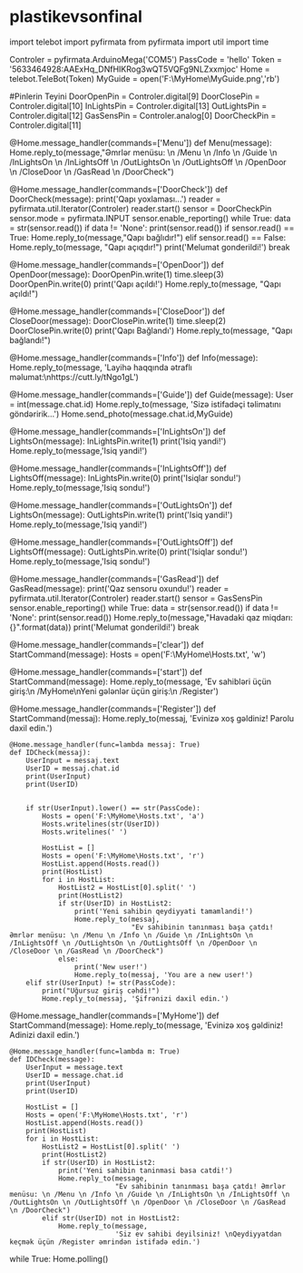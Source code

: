 # plastikevsonfinal
import telebot
import pyfirmata
from pyfirmata import util
import time

Controler = pyfirmata.ArduinoMega('COM5')
PassCode = 'hello'
Token = '5633464928:AAExHq_DNfHIKRog3wQT5VQFg9NLZxxmjoc'
Home = telebot.TeleBot(Token)
MyGuide = open('F:\MyHome\MyGuide.png','rb')

#Pinlerin Teyini
DoorOpenPin = Controler.digital[9]
DoorClosePin = Controler.digital[10]
InLightsPin = Controler.digital[13]
OutLightsPin = Controler.digital[12]
GasSensPin = Controler.analog[0]
DoorCheckPin = Controler.digital[11]


@Home.message_handler(commands=['Menu'])
def Menu(message):
    Home.reply_to(message,"Əmrlər menüsu: \n /Menu \n /Info \n /Guide \n /InLightsOn \n /InLightsOff \n /OutLightsOn \n /OutLightsOff \n /OpenDoor \n /CloseDoor \n /GasRead \n /DoorCheck")



@Home.message_handler(commands=['DoorCheck'])
def DoorCheck(message):
    print('Qapı yoxlaması...')
    reader = pyfirmata.util.Iterator(Controler)
    reader.start()
    sensor = DoorCheckPin
    sensor.mode = pyfirmata.INPUT
    sensor.enable_reporting()
    while True:
        data = str(sensor.read())
        if data != 'None':
            print(sensor.read())
            if sensor.read() == True:
                Home.reply_to(message,"Qapı bağlıdır!")
            elif sensor.read() == False:
                Home.reply_to(message, "Qapı açıqdır!")
            print('Melumat gonderildi!')
            break



@Home.message_handler(commands=['OpenDoor'])
def OpenDoor(message):
    DoorOpenPin.write(1)
    time.sleep(3)
    DoorOpenPin.write(0)
    print('Qapı açıldı!')
    Home.reply_to(message, "Qapı açıldı!")

@Home.message_handler(commands=['CloseDoor'])
def CloseDoor(message):
    DoorClosePin.write(1)
    time.sleep(2)
    DoorClosePin.write(0)
    print('Qapı Bağlandı')
    Home.reply_to(message, "Qapı bağlandı!")


@Home.message_handler(commands=['Info'])
def Info(message):
    Home.reply_to(message, 'Layihə haqqında ətraflı məlumat:\nhttps://cutt.ly/tNgo1gL')


@Home.message_handler(commands=['Guide'])
def Guide(message):
    User = int(message.chat.id)
    Home.reply_to(message, 'Sizə istifadəçi təlimatını göndəririk...')
    Home.send_photo(message.chat.id,MyGuide)



@Home.message_handler(commands=['InLightsOn'])
def LightsOn(message):
    InLightsPin.write(1)
    print('Isiq yandi!')
    Home.reply_to(message,'Isiq yandi!')

@Home.message_handler(commands=['InLightsOff'])
def LightsOff(message):
    InLightsPin.write(0)
    print('Isiqlar sondu!')
    Home.reply_to(message,'Isiq sondu!')



@Home.message_handler(commands=['OutLightsOn'])
def LightsOn(message):
    OutLightsPin.write(1)
    print('Isiq yandi!')
    Home.reply_to(message,'Isiq yandi!')

@Home.message_handler(commands=['OutLightsOff'])
def LightsOff(message):
    OutLightsPin.write(0)
    print('Isiqlar sondu!')
    Home.reply_to(message,'Isiq sondu!')



@Home.message_handler(commands=['GasRead'])
def GasRead(message):
    print('Qaz sensoru oxundu!')
    reader = pyfirmata.util.Iterator(Controler)
    reader.start()
    sensor = GasSensPin
    sensor.enable_reporting()
    while True:
        data = str(sensor.read())
        if data != 'None':
            print(sensor.read())
            Home.reply_to(message,"Havadaki qaz miqdarı: {}".format(data))
            print('Melumat gonderildi!')
            break

@Home.message_handler(commands=['clear'])
def StartCommand(message):
    Hosts = open('F:\MyHome\Hosts.txt', 'w')

@Home.message_handler(commands=['start'])
def StartCommand(message):
    Home.reply_to(message, 'Ev sahibləri üçün giriş:\n /MyHome\nYeni gələnlər üçün giriş:\n /Register')


@Home.message_handler(commands=['Register'])
def StartCommand(messaj):
    Home.reply_to(messaj, 'Evinizə xoş gəldiniz! Parolu daxil edin.')

    @Home.message_handler(func=lambda messaj: True)
    def IDCheck(messaj):
        UserInput = messaj.text
        UserID = messaj.chat.id
        print(UserInput)
        print(UserID)


        if str(UserInput).lower() == str(PassCode):
            Hosts = open('F:\MyHome\Hosts.txt', 'a')
            Hosts.writelines(str(UserID))
            Hosts.writelines(' ')

            HostList = []
            Hosts = open('F:\MyHome\Hosts.txt', 'r')
            HostList.append(Hosts.read())
            print(HostList)
            for i in HostList:
                HostList2 = HostList[0].split(' ')
                print(HostList2)
                if str(UserID) in HostList2:
                    print('Yeni sahibin qeydiyyati tamamlandi!')
                    Home.reply_to(messaj,
                                  "Ev sahibinin tanınması başa çatdı! Əmrlər menüsu: \n /Menu \n /Info \n /Guide \n /InLightsOn \n /InLightsOff \n /OutLightsOn \n /OutLightsOff \n /OpenDoor \n /CloseDoor \n /GasRead \n /DoorCheck")
                else:
                    print('New user!')
                    Home.reply_to(messaj, 'You are a new user!')
        elif str(UserInput) != str(PassCode):
            print("Uğursuz giriş cəhdi!")
            Home.reply_to(messaj, 'Şifrənizi daxil edin.')



@Home.message_handler(commands=['MyHome'])
def StartCommand(message):
    Home.reply_to(message, 'Evinizə xoş gəldiniz! Adinizi daxil edin.')

    @Home.message_handler(func=lambda m: True)
    def IDCheck(message):
        UserInput = message.text
        UserID = message.chat.id
        print(UserInput)
        print(UserID)

        HostList = []
        Hosts = open('F:\MyHome\Hosts.txt', 'r')
        HostList.append(Hosts.read())
        print(HostList)
        for i in HostList:
            HostList2 = HostList[0].split(' ')
            print(HostList2)
            if str(UserID) in HostList2:
                print('Yeni sahibin taninmasi basa catdi!')
                Home.reply_to(message,
                              "Ev sahibinin tanınması başa çatdı! Əmrlər menüsu: \n /Menu \n /Info \n /Guide \n /InLightsOn \n /InLightsOff \n /OutLightsOn \n /OutLightsOff \n /OpenDoor \n /CloseDoor \n /GasRead \n /DoorCheck")
            elif str(UserID) not in HostList2:
                Home.reply_to(message,
                              'Siz ev sahibi deyilsiniz! \nQeydiyyatdan keçmək üçün /Register əmrindən istifadə edin.')


while True:
    Home.polling()
